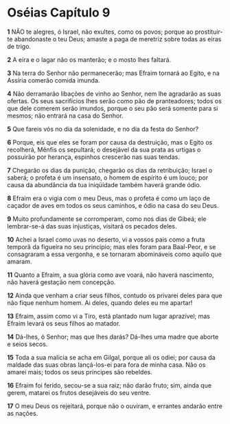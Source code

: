 # Oséias Capítulo 9

**1** 	NÃO te alegres, ó Israel, não exultes, como os povos; porque ao prostituir-te abandonaste o teu Deus; amaste a paga de meretriz sobre todas as eiras de trigo.

**2** 	A eira e o lagar não os manterão; e o mosto lhes faltará.

**3** 	Na terra do Senhor não permanecerão; mas Efraim tornará ao Egito, e na Assíria comerão comida imunda.

**4** 	Não derramarão libações de vinho ao Senhor, nem lhe agradarão as suas ofertas. Os seus sacrifícios lhes serão como pão de pranteadores; todos os que dele comerem serão imundos, porque o seu pão será somente para si mesmos; não entrará na casa do Senhor.

**5** 	Que fareis vós no dia da solenidade, e no dia da festa do Senhor?

**6** 	Porque, eis que eles se foram por causa da destruição, mas o Egito os recolherá, Mênfis os sepultará; o desejável da sua prata as urtigas o possuirão por herança, espinhos crescerão nas suas tendas.

**7** 	Chegarão os dias da punição, chegarão os dias da retribuição; Israel o saberá; o profeta é um insensato, o homem de espírito é um louco; por causa da abundância da tua iniqüidade também haverá grande ódio.

**8** 	Efraim era o vigia com o meu Deus, mas o profeta é como um laço de caçador de aves em todos os seus caminhos, e ódio na casa do seu Deus.

**9** 	Muito profundamente se corromperam, como nos dias de Gibeá; ele lembrar-se-á das suas injustiças, visitará os pecados deles.

**10** 	Achei a Israel como uvas no deserto, vi a vossos pais como a fruta temporã da figueira no seu princípio; mas eles foram para Baal-Peor, e se consagraram a essa vergonha, e se tornaram abomináveis como aquilo que amaram.

**11** 	Quanto a Efraim, a sua glória como ave voará, não haverá nascimento, não haverá gestação nem concepção.

**12** 	Ainda que venham a criar seus filhos, contudo os privarei deles para que não fique nenhum homem. Ai deles, quando deles eu me apartar!

**13** 	Efraim, assim como vi a Tiro, está plantado num lugar aprazível; mas Efraim levará os seus filhos ao matador.

**14** 	Dá-lhes, ó Senhor; mas que lhes darás? Dá-lhes uma madre que aborte e seios secos.

**15** 	Toda a sua malícia se acha em Gilgal, porque ali os odiei; por causa da maldade das suas obras lançá-los-ei para fora de minha casa. Não os amarei mais; todos os seus príncipes são rebeldes.

**16** 	Efraim foi ferido, secou-se a sua raiz; não darão fruto; sim, ainda que gerem, matarei os frutos desejáveis do seu ventre.

**17** 	O meu Deus os rejeitará, porque não o ouviram, e errantes andarão entre as nações.

